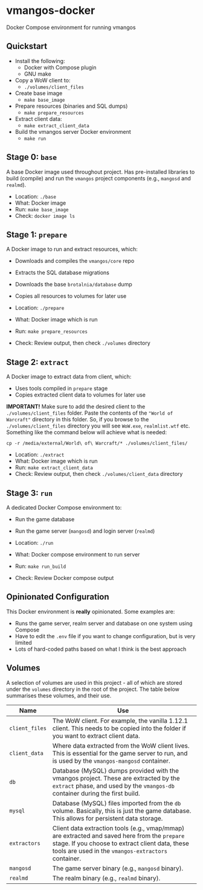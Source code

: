 # vmangos-docker

Docker Compose environment for running vmangos

## Quickstart

- Install the following:
	- Docker with Compose plugin
	- GNU make
- Copy a WoW client to:
	- `./volumes/client_files`
- Create base image
	- `make base_image`
- Prepare resources (binaries and SQL dumps)
	- `make prepare_resources`
- Extract client data:
	- `make extract_client_data`
- Build the vmangos server Docker environment
	- `make run`

## Stage 0: `base`

A base Docker image used throughout project. Has pre-installed libraries to build (compile) and run the `vmangos` project components (e.g., `mangosd` and `realmd`).

- Location: `./base`
- What: Docker image
- Run: `make base_image`
- Check: `docker image ls`

## Stage 1: `prepare`

A Docker image to run and extract resources, which:

- Downloads and compiles the `vmangos/core` repo
- Extracts the SQL database migrations
- Downloads the base `brotalnia/database` dump
- Copies all resources to volumes for later use

- Location: `./prepare`
- What: Docker image which is run
- Run: `make prepare_resources`
- Check: Review output, then check `./volumes` directory

## Stage 2: `extract`

A Docker image to extract data from client, which:

- Uses tools compiled in `prepare` stage
- Copies extracted client data to volumes for later use

**IMPORTANT!** Make sure to add the desired client to the `./volumes/client_files` folder. Paste the contents of the `"World of Warcraft"` directory in this folder. So, if you browse to the `./volumes/client_files` directory you will see `WoW.exe`, `realmlist.wtf` etc. Something like the command below will achieve what is needed:

```
cp -r /media/external/World\ of\ Warcraft/* ./volumes/client_files/
```

- Location: `./extract`
- What: Docker image which is run
- Run: `make extract_client_data`
- Check: Review output, then check `./volumes/client_data` directory

## Stage 3: `run`

A dedicated Docker Compose environment to:

- Run the game database
- Run the game server (`mangosd`) and login server (`realmd`)

- Location: `./run`
- What: Docker compose environment to run server
- Run: `make run_build`
- Check: Review Docker compose output

## Opinionated Configuration

This Docker environment is **really** opinionated. Some examples are:

- Runs the game server, realm server and database on one system using Compose
- Have to edit the `.env` file if you want to change configuration, but is very limited
- Lots of hard-coded paths based on what I think is the best approach

## Volumes

A selection of volumes are used in this project - all of which are stored under the `volumes` directory in the root of the project. The table below summarises these volumes, and their use.

| Name | Use |
|---|---|
| `client_files` | The WoW client. For example, the vanilla 1.12.1 client. This needs to be copied into the folder if you want to extract client data. |
| `client_data` | Where data extracted from the WoW client lives. This is essential for the game server to run, and is used by the `vmangos-mangosd` container. |
| `db` | Database (MySQL) dumps provided with the vmangos project. These are extracted by the `extract` phase, and used by the `vmangos-db` container during the first build. |
| `mysql` | Database (MySQL) files imported from the `db` volume. Basically, this is just the game database. This allows for persistent data storage. |
| `extractors` | Client data extraction tools (e.g., vmap/mmap) are extracted and saved here from the `prepare` stage. If you choose to extract client data, these tools are used in the `vmangos-extractors` container. |
| `mangosd` | The game server binary (e.g., `mangosd` binary). |
| `realmd` | The realm binary (e.g., `realmd` binary). |
